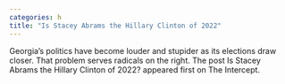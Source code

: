 ```yaml
---
categories: h
title: "Is Stacey Abrams the Hillary Clinton of 2022"
---
```

Georgia’s politics have become louder and stupider as its elections draw closer. That problem serves radicals on the right.
The post Is Stacey Abrams the Hillary Clinton of 2022? appeared first on The Intercept.

